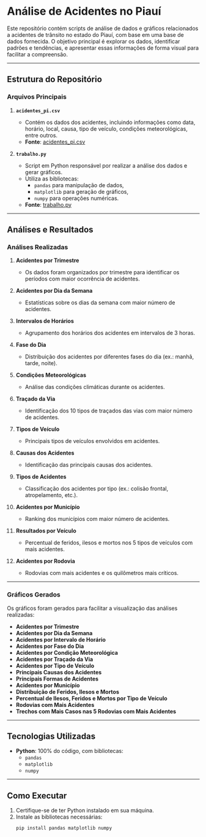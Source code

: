 # Análise de Acidentes no Piauí

Este repositório contém scripts de análise de dados e gráficos relacionados a acidentes de trânsito no estado do Piauí, com base em uma base de dados fornecida. O objetivo principal é explorar os dados, identificar padrões e tendências, e apresentar essas informações de forma visual para facilitar a compreensão.

---

## Estrutura do Repositório

### **Arquivos Principais**
1. **`acidentes_pi.csv`**
   - Contém os dados dos acidentes, incluindo informações como data, horário, local, causa, tipo de veículo, condições meteorológicas, entre outros.
   - **Fonte**: [acidentes_pi.csv](https://github.com/zaleoz1/Topicos-de-Big-Data/blob/main/acidentes_pi.csv)
   
2. **`trabalho.py`**
   - Script em Python responsável por realizar a análise dos dados e gerar gráficos.
   - Utiliza as bibliotecas:
     - `pandas` para manipulação de dados,
     - `matplotlib` para geração de gráficos,
     - `numpy` para operações numéricas.
   - **Fonte**: [trabalho.py](https://github.com/zaleoz1/Topicos-de-Big-Data/blob/main/trabalho.py)

---

## Análises e Resultados

### **Análises Realizadas**

1. **Acidentes por Trimestre**
   - Os dados foram organizados por trimestre para identificar os períodos com maior ocorrência de acidentes.

2. **Acidentes por Dia da Semana**
   - Estatísticas sobre os dias da semana com maior número de acidentes.

3. **Intervalos de Horários**
   - Agrupamento dos horários dos acidentes em intervalos de 3 horas.

4. **Fase do Dia**
   - Distribuição dos acidentes por diferentes fases do dia (ex.: manhã, tarde, noite).

5. **Condições Meteorológicas**
   - Análise das condições climáticas durante os acidentes.

6. **Traçado da Via**
   - Identificação dos 10 tipos de traçados das vias com maior número de acidentes.

7. **Tipos de Veículo**
   - Principais tipos de veículos envolvidos em acidentes.

8. **Causas dos Acidentes**
   - Identificação das principais causas dos acidentes.

9. **Tipos de Acidentes**
   - Classificação dos acidentes por tipo (ex.: colisão frontal, atropelamento, etc.).

10. **Acidentes por Município**
    - Ranking dos municípios com maior número de acidentes.

11. **Resultados por Veículo**
    - Percentual de feridos, ilesos e mortos nos 5 tipos de veículos com mais acidentes.

12. **Acidentes por Rodovia**
    - Rodovias com mais acidentes e os quilômetros mais críticos.

---

### **Gráficos Gerados**
Os gráficos foram gerados para facilitar a visualização das análises realizadas:
- **Acidentes por Trimestre**
- **Acidentes por Dia da Semana**
- **Acidentes por Intervalo de Horário**
- **Acidentes por Fase do Dia**
- **Acidentes por Condição Meteorológica**
- **Acidentes por Traçado da Via**
- **Acidentes por Tipo de Veículo**
- **Principais Causas dos Acidentes**
- **Principais Formas de Acidentes**
- **Acidentes por Município**
- **Distribuição de Feridos, Ilesos e Mortos**
- **Percentual de Ilesos, Feridos e Mortos por Tipo de Veículo**
- **Rodovias com Mais Acidentes**
- **Trechos com Mais Casos nas 5 Rodovias com Mais Acidentes**

---

## Tecnologias Utilizadas

- **Python**: 100% do código, com bibliotecas:
  - `pandas`
  - `matplotlib`
  - `numpy`

---

## Como Executar

1. Certifique-se de ter Python instalado em sua máquina.
2. Instale as bibliotecas necessárias:
   ```bash
   pip install pandas matplotlib numpy
